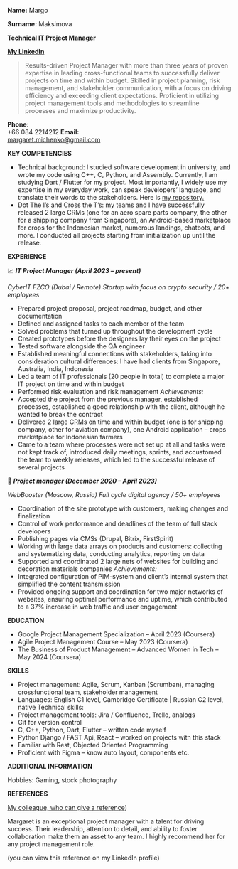**Name:** Margo 

**Surname:** Maksimova	

**Technical IT Project Manager**

[**My LinkedIn**](https://www.linkedin.com/in/maksimovapm-digital/)

>Results-driven Project Manager with more than three years of proven expertise in leading cross-functional teams to successfully deliver projects on time and within budget. Skilled in project planning, risk management, and stakeholder communication, with a focus on driving efficiency and exceeding client expectations. Proficient in utilizing project management tools and methodologies to streamline processes and maximize productivity.

 
**Phone:**	
  +66 084 2214212
**Email:**	
  margaret.michenko@gmail.com 

**KEY COMPETENCIES**  	
+ Technical background: I studied software development in university, and wrote my code using C++, C, Python, and Assembly. Currently, I am studying Dart / Flutter for my project. Most importantly, I widely use my expertise in my everyday work, can speak developers’ language, and translate their words to the stakeholders. Here is [my repository.](https://github.com/vqrwp)
+	Dot The I’s and Cross the T’s: my teams and I have successfully released 2 large CRMs (one for an aero spare parts company, the other for a shipping company from Singapore), an Android-based marketplace for crops for the Indonesian market, numerous landings, chatbots, and more. I conducted all projects starting from initialization up until the release.

 **EXPERIENCE**  	
 
📈 ***IT Project Manager (April 2023 – present)***

*CyberIT FZCO (Dubai / Remote) Startup with focus on crypto security / 20+ employees*

+ Prepared project proposal, project roadmap, budget, and other documentation
+	Defined and assigned tasks to each member of the team
+	Solved problems that turned up throughout the development cycle
+	Created prototypes before the designers lay their eyes on the project
+	Tested software alongside the QA engineer
+	Established meaningful connections with stakeholders, taking into consideration cultural differences: I have had clients from Singapore, Australia, India, Indonesia
+	Led a team of IT professionals (20 people in total) to complete a major IT project on time and within budget
+	Performed risk evaluation and risk management
*Achievements:*
+	Accepted the project from the previous manager, established processes, established a good relationship with the client, although he wanted to break the contract
+	Delivered 2 large CRMs on time and within budget (one is for shipping company, other for aviation company), one Android application – crops marketplace for Indonesian farmers
+	Came to a team where processes were not set up at all and tasks were not kept track of, introduced daily meetings, sprints, and accustomed the team to weekly releases, which led to the successful release of several projects


📖 ***Project manager (December 2020 – April 2023)*** 

*WebBooster (Moscow, Russia) Full cycle digital agency / 50+ employees* 

+	Coordination of the site prototype with customers, making changes and finalization
+	Control of work performance and deadlines of the team of full stack developers
+	Publishing pages via CMSs (Drupal, Bitrix, FirstSpirit)
+	Working with large data arrays on products and customers: collecting and systematizing data, conducting analytics, reporting on data
+	Supported and coordinated 2 large nets of websites for building and decoration materials companies
*Achievements:* 
+	Integrated configuration of PIM-system and client’s internal system that simplified the content transmission
+	Provided ongoing support and coordination for two major networks of websites, ensuring optimal performance and uptime, which contributed to a 37% increase in web traffic and user engagement

**EDUCATION**
+	Google Project Management Specialization – April 2023 (Coursera)
+	Agile Project Management Course – May 2023 (Coursera)
+	The Business of Product Management – Advanced Women in Tech – May 2024 (Coursera)

**SKILLS** 	
+	Project management:	Agile, Scrum, Kanban (Scrumban), managing crossfunctional team, stakeholder management
+	Languages:	English C1 level, Cambridge Certificate | Russian C2 level, native
Technical skills:
+	Project management tools: Jira / Confluence, Trello, analogs
+	Git for version control
+	C, C++, Python, 	Dart, Flutter – written code myself
+	Python Django / FAST Api, React – worked on projects with this stack
+	Familiar with Rest, Objected Oriented Programming
+	Proficient with Figma – know auto layout, components etc.
 
**ADDITIONAL INFORMATION** 	

Hobbies:	Gaming, stock photography

**REFERENCES** 	

 [My colleague, who can give a reference](https://www.linkedin.com/in/andrei-kulikov-243359293/)) 
 
Margaret is an exceptional project manager with a talent for driving success. Their leadership, attention to detail, and ability to foster collaboration make them an asset to any team. I highly recommend her for any project management role.

(you can view this reference on my LinkedIn profile)


